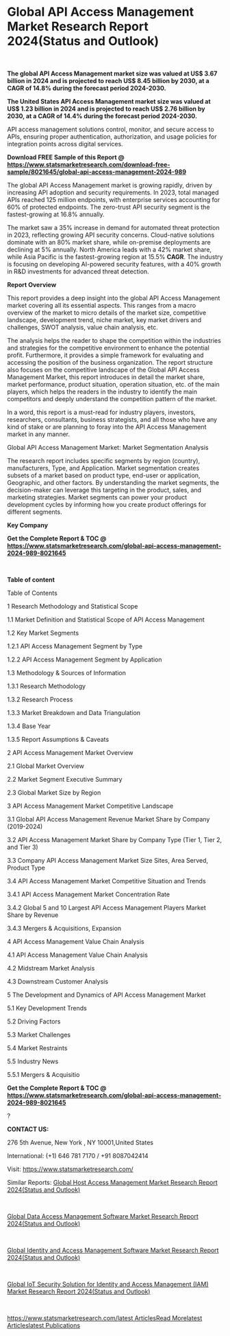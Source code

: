 <h1>Global API Access Management Market Research Report 2024(Status and Outlook)</h1><br/><p><strong>The global API Access Management market size was valued at US$ 3.67 billion in 2024 and is projected to reach US$ 8.45 billion by 2030, at a <strong>CAGR</strong> of 14.8% during the forecast period 2024-2030.</strong></p>
 
 
 
 <p><strong>The United States API Access Management market size was valued at US$ 1.23 billion in 2024 and is projected to reach US$ 2.76 billion by 2030, at a <strong>CAGR</strong> of 14.4% during the forecast period 2024-2030.</strong></p>
 
 
 
 <p>API access management solutions control, monitor, and secure access to APIs, ensuring proper authentication, authorization, and usage policies for integration points across digital services.</p>
 
 
 
 <p><strong>Download FREE Sample of this Report @ <a href="https://www.statsmarketresearch.com/download-free-sample/8021645/global-api-access-management-2024-989">https://www.statsmarketresearch.com/download-free-sample/8021645/global-api-access-management-2024-989</a></strong></p>
 
 
 
 <p>The global API Access Management market is growing rapidly, driven by increasing API adoption and security requirements. In 2023, total managed APIs reached 125 million endpoints, with enterprise services accounting for 60% of protected endpoints. The zero-trust API security segment is the fastest-growing at 16.8% annually.</p>
 
 
 
 <p>The market saw a 35% increase in demand for automated threat protection in 2023, reflecting growing API security concerns. Cloud-native solutions dominate with an 80% market share, while on-premise deployments are declining at 5% annually. North America leads with a 42% market share, while Asia Pacific is the fastest-growing region at 15.5% <strong>CAGR</strong>. The industry is focusing on developing AI-powered security features, with a 40% growth in R&D investments for advanced threat detection.</p>
 
 
 
 <p><strong style="text-align:center">Report Overview</strong></p>
 
 
 
 <p>This report provides a deep insight into the global API Access Management market covering all its essential aspects. This ranges from a macro overview of the market to micro details of the market size, competitive landscape, development trend, niche market, key market drivers and challenges, SWOT analysis, value chain analysis, etc.</p>
 
 
 
 <p>The analysis helps the reader to shape the competition within the industries and strategies for the competitive environment to enhance the potential profit. Furthermore, it provides a simple framework for evaluating and accessing the position of the business organization. The report structure also focuses on the competitive landscape of the Global API Access Management Market, this report introduces in detail the market share, market performance, product situation, operation situation, etc. of the main players, which helps the readers in the industry to identify the main competitors and deeply understand the competition pattern of the market.</p>
 
 
 
 <p>In a word, this report is a must-read for industry players, investors, researchers, consultants, business strategists, and all those who have any kind of stake or are planning to foray into the API Access Management market in any manner.</p>
 
 
 
 <p>Global API Access Management Market: Market Segmentation Analysis</p>
 
 
 
 <p>The research report includes specific segments by region (country), manufacturers, Type, and Application. Market segmentation creates subsets of a market based on product type, end-user or application, Geographic, and other factors. By understanding the market segments, the decision-maker can leverage this targeting in the product, sales, and marketing strategies. Market segments can power your product development cycles by informing how you create product offerings for different segments.</p>
 
 
 
 <p><strong>Key Company</strong></p>
 
 
 
 <div><b>Get the Complete Report & TOC @ <a href="https://www.statsmarketresearch.com/global-api-access-management-2024-989-8021645">https://www.statsmarketresearch.com/global-api-access-management-2024-989-8021645</a></b></div>
 
 
 
 <p><br />
 
 <b>Table of content</b></p>
 
 
 
 <p>Table of Contents<br />
 
 1 Research Methodology and Statistical Scope<br />
 
 1.1 Market Definition and Statistical Scope of API Access Management<br />
 
 1.2 Key Market Segments<br />
 
 1.2.1 API Access Management Segment by Type<br />
 
 1.2.2 API Access Management Segment by Application<br />
 
 1.3 Methodology & Sources of Information<br />
 
 1.3.1 Research Methodology<br />
 
 1.3.2 Research Process<br />
 
 1.3.3 Market Breakdown and Data Triangulation<br />
 
 1.3.4 Base Year<br />
 
 1.3.5 Report Assumptions & Caveats<br />
 
 2 API Access Management Market Overview<br />
 
 2.1 Global Market Overview<br />
 
 2.2 Market Segment Executive Summary<br />
 
 2.3 Global Market Size by Region<br />
 
 3 API Access Management Market Competitive Landscape<br />
 
 3.1 Global API Access Management Revenue Market Share by Company (2019-2024)<br />
 
 3.2 API Access Management Market Share by Company Type (Tier 1, Tier 2, and Tier 3)<br />
 
 3.3 Company API Access Management Market Size Sites, Area Served, Product Type<br />
 
 3.4 API Access Management Market Competitive Situation and Trends<br />
 
 3.4.1 API Access Management Market Concentration Rate<br />
 
 3.4.2 Global 5 and 10 Largest API Access Management Players Market Share by Revenue<br />
 
 3.4.3 Mergers & Acquisitions, Expansion<br />
 
 4 API Access Management Value Chain Analysis<br />
 
 4.1 API Access Management Value Chain Analysis<br />
 
 4.2 Midstream Market Analysis<br />
 
 4.3 Downstream Customer Analysis<br />
 
 5 The Development and Dynamics of API Access Management Market<br />
 
 5.1 Key Development Trends<br />
 
 5.2 Driving Factors<br />
 
 5.3 Market Challenges<br />
 
 5.4 Market Restraints<br />
 
 5.5 Industry News<br />
 
 5.5.1 Mergers & Acquisitio</p>
 
 
 
 <div><b>Get the Complete Report & TOC @ <a href="https://www.statsmarketresearch.com/global-api-access-management-2024-989-8021645">https://www.statsmarketresearch.com/global-api-access-management-2024-989-8021645</a></b></div>
 
 
 
 <p>? </p>
 
 
 
 <p><b>CONTACT US:</b><br />
 
 276 5th Avenue, New York , NY 10001,United States<br />
 
 International: (+1) 646 781 7170 / +91 8087042414<br />
 
 Visit: <a href="https://www.statsmarketresearch.com/">https://www.statsmarketresearch.com/</a><br />
 
 Similar Reports: <a href="https://www.statsmarketresearch.com/global-api-access-management-2024-989-8021645">Global Host Access Management Market Research Report 2024(Status and Outlook)</a><br />
 
 <br />
 
 <a href="https://www.statsmarketresearch.com/global-api-access-management-2024-989-8021645">Global Data Access Management Software Market Research Report 2024(Status and Outlook)</a><br />
 
 <br />
 
 <a href="https://www.statsmarketresearch.com/global-api-access-management-2024-989-8021645">Global Identity and Access Management Software Market Research Report 2024(Status and Outlook)</a><br />
 
 <br />
 
 <a href="https://www.statsmarketresearch.com/global-api-access-management-2024-989-8021645">Global IoT Security Solution for Identity and Access Management (IAM) Market Research Report 2024(Status and Outlook)</a><br />
 
 <br />
 
 <a href="https://gyeongbokgung.com">https://www.statsmarketresearch.com/</a><a href="https://hallyeomaritime.com">latest Articles</a><a href="https://jingwansa.com">Read More</a><a href="https://nguoiviet.jp/">latest Articles</a><a href="https://www.intelmarketresearch.com/">latest Publications</a></p>